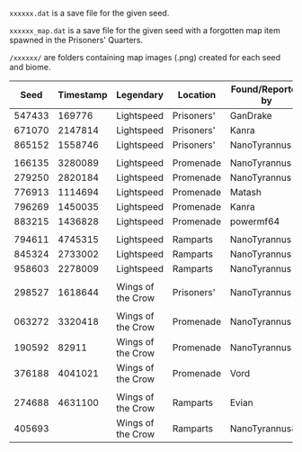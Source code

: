 `xxxxxx.dat` is a save file for the given seed.

`xxxxxx_map.dat` is a save file for the given seed with a forgotten map item spawned in the Prisoners' Quarters.

`/xxxxxx/` are folders containing map images (.png) created for each seed and biome.

| Seed   | Timestamp | Legendary         | Location   | Found/Reported by     |
| ------ | --------- | ----------------- | ---------- | --------------------- |
| 547433 | 169776    | Lightspeed        | Prisoners' | GanDrake              |
| 671070 | 2147814   | Lightspeed        | Prisoners' | Kanra                 |
| 865152 | 1558746   | Lightspeed        | Prisoners' | NanoTyrannus          |
|        |           |                   |            |                       |
| 166135 | 3280089   | Lightspeed        | Promenade  | NanoTyrannus          |
| 279250 | 2820184   | Lightspeed        | Promenade  | NanoTyrannus          |
| 776913 | 1114694   | Lightspeed        | Promenade  | Matash                |
| 796269 | 1450035   | Lightspeed        | Promenade  | Kanra                 |
| 883215 | 1436828   | Lightspeed        | Promenade  | powermf64             |
|        |           |                   |            |                       |
| 794611 | 4745315   | Lightspeed        | Ramparts   | NanoTyrannus          |
| 845324 | 2733002   | Lightspeed        | Ramparts   | NanoTyrannus          |
| 958603 | 2278009   | Lightspeed        | Ramparts   | NanoTyrannus          |
|        |           |                   |            |                       |
| 298527 | 1618644   | Wings of the Crow | Prisoners' | NanoTyrannus          |
|        |           |                   |            |                       |
| 063272 | 3320418   | Wings of the Crow | Promenade  | NanoTyrannus          |
| 190592 | 82911     | Wings of the Crow | Promenade  | NanoTyrannus          |
| 376188 | 4041021   | Wings of the Crow | Promenade  | Vord                  |
|        |           |                   |            |                       |
| 274688 | 4631100   | Wings of the Crow | Ramparts   | Evian                 |
| 405693 |           | Wings of the Crow | Ramparts   | NanoTyrannus89        |

